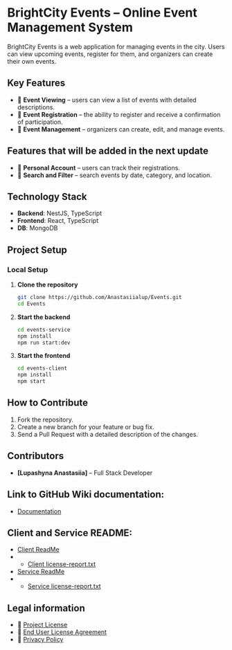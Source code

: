 # **BrightCity Events – Online Event Management System**  

BrightCity Events is a web application for managing events in the city. Users can view upcoming events, register for them, and organizers can create their own events.  

## **Key Features**  
- 🔹 **Event Viewing** – users can view a list of events with detailed descriptions.  
- 🔹 **Event Registration** – the ability to register and receive a confirmation of participation.  
- 🔹 **Event Management** – organizers can create, edit, and manage events.  

## **Features that will be added in the next update**
- 🔹 **Personal Account** – users can track their registrations.
- 🔹 **Search and Filter** – search events by date, category, and location.

## **Technology Stack**  
- **Backend**: NestJS, TypeScript
- **Frontend**: React, TypeScript
- **DB**: MongoDB  

## **Project Setup**  

### **Local Setup**  

1. **Clone the repository**  
   ```sh
   git clone https://github.com/Anastasiialup/Events.git
   cd Events
   ```

2. **Start the backend**  
   ```sh
   cd events-service  
   npm install  
   npm run start:dev  
   ```

3. **Start the frontend**  
   ```sh
   cd events-client
   npm install  
   npm start  
   ```

## **How to Contribute**
1. Fork the repository.
2. Create a new branch for your feature or bug fix.
3. Send a Pull Request with a detailed description of the changes.

## **Contributors**
- **[Lupashyna Anastasiia]** – Full Stack Developer

## Link to GitHub Wiki documentation:
- [Documentation](https://github.com/Anastasiialup/Events/wiki)

## Client and Service README:
- [Client ReadMe](drn-client%2FREADME.md)
- - [Client license-report.txt](drn-client%2Flicense-report.txt)
- [Service ReadMe](drn-service%2FREADME.md)
- - [Service license-report.txt](drn-service%2Flicense-report.txt)

## Legal information
- 📜 [Project License](LICENSE)
- 📜 [End User License Agreement](EULA.md)
- 📜 [Privacy Policy](PRIVACY_POLICY.md)